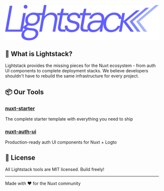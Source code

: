 ![Lighstack logo](https://raw.githubusercontent.com/lightstack-dev/.github/refs/heads/main/assets/lighstack-logo-2025-08.svg)

## 🚀 What is Lightstack?

Lightstack provides the missing pieces for the Nuxt ecosystem - from auth UI components to complete deployment stacks. We believe developers shouldn't have to rebuild the same infrastructure for every project.

## 📦 Our Tools

### [nuxt-starter](https://github.com/lightstack-dev/nuxt-starter)

The complete starter template with everything you need to ship

### [nuxt-auth-ui](https://github.com/lightstack-dev/nuxt-auth-ui)

Production-ready auth UI components for Nuxt + Logto

## 📄 License

All Lightstack tools are MIT licensed. Build freely!

---

Made with ❤️ for the Nuxt community
